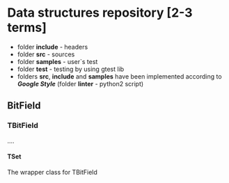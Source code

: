 # Data structures repository [2-3 terms]

* folder **include**  - headers
* folder **src** - sources
* folder **samples** - user`s test
* folder **test** - testing by using gtest lib
* folders **src**, **include** and **samples** have been implemented according to ***Google Style*** (folder **linter** - python2 script)

## BitField
### TBitField
....

#### TSet

The wrapper class for TBitField